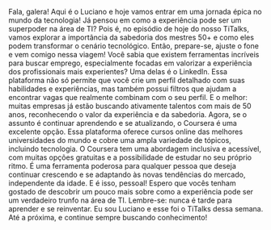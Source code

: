 Fala, galera! Aqui é o Luciano e hoje vamos entrar em uma jornada épica no mundo da tecnologia! Já pensou em como a experiência pode ser um superpoder na área de TI? Pois é, no episódio de hoje do nosso TiTalks, vamos explorar a importância da sabedoria dos mestres 50+ e como eles podem transformar o cenário tecnológico. Então, prepare-se, ajuste o fone e vem comigo nessa viagem!
Você sabia que existem ferramentas incríveis para buscar emprego, especialmente focadas em valorizar a experiência dos profissionais mais experientes? Uma delas é o LinkedIn. Essa plataforma não só permite que você crie um perfil detalhado com suas habilidades e experiências, mas também possui filtros que ajudam a encontrar vagas que realmente combinam com o seu perfil. E o melhor: muitas empresas já estão buscando ativamente talentos com mais de 50 anos, reconhecendo o valor da experiência e da sabedoria.
Agora, se o assunto é continuar aprendendo e se atualizando, o Coursera é uma excelente opção. Essa plataforma oferece cursos online das melhores universidades do mundo e cobre uma ampla variedade de tópicos, incluindo tecnologia. O Coursera tem uma abordagem inclusiva e acessível, com muitas opções gratuitas e a possibilidade de estudar no seu próprio ritmo. É uma ferramenta poderosa para qualquer pessoa que deseja continuar crescendo e se adaptando às novas tendências do mercado, independente da idade.
E é isso, pessoal! Espero que vocês tenham gostado de descobrir um pouco mais sobre como a experiência pode ser um verdadeiro trunfo na área de TI. Lembre-se: nunca é tarde para aprender e se reinventar. Eu sou Luciano e esse foi o TiTalks dessa semana. Até a próxima, e continue sempre buscando conhecimento!